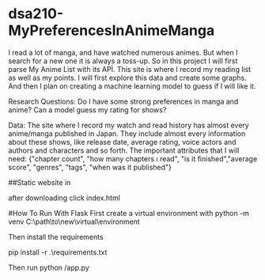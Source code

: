 # dsa210-MyPreferencesInAnimeManga
I read a lot of manga, and have watched numerous animes. But when I search for a new one it is always a toss-up. So in this project I will first parse My Anime List with its APİ. This site is where I record my reading list as well as my points.
I will first explore this data and create some graphs. And then I plan on creating a machine learning model to guess if I will like it.

Research Questions:
Do I have some strong preferences in manga and anime?
Can a model guess my rating for shows?


Data:
The site where I record my watch and read history has almost every anime/manga published in Japan. They include almost every information about these shows, like release date, average rating, voice actors and authors and characters and so forth.
The important attributes that I will need: {"chapter count", "how many chapters ı read", "is it finished","average score", "genres", "tags", "when was it published"}


##Static website in

after downloading click index.html

#How To Run With Flask
First create a virtual environment with
python -m venv C:\path\to\new\virtual\environment

Then install the requirements

pip install -r .\requirements.txt

Then run 
python /app.py
